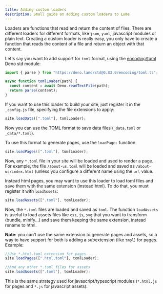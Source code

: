 ```yaml
---
title: Adding custom loaders
description: Small guide on adding custom loaders to Lume
---
```


Loaders are functions that read and return the content of files. There are different loaders for different formats, like `json`, `yaml`, javascript modules or plain text. Creating a custom loader is really easy, you only have to create a function that reads the content of a file and return an object with that content. 

Let's say you want to add support for `toml` format, using the [encoding/toml](https://deno.land/std@0.83.0/encoding#toml) Deno std module:

```js
import { parse } from "https://deno.land/std@0.83.0/encoding/toml.ts";

async function tomlLoader(path) {
  const content = await Deno.readTextFile(path);
  return parse(content);
}
```

If you want to use this loader to build your site, just register it in the `_config.js` file, specifying the file extensions to apply:

```js
site.loadData([".toml"], tomlLoader);
```

Now you can use the TOML format to save data files (`_data.toml` or `_data/*.toml`).

To use this format to generate pages, use the `loadPages` function:

```js
site.loadPages([".toml"], tomlLoader);
```

Now, any `*.toml` file in your site will be loaded and used to render a page. For example, the file `/about-us.toml` will be loaded and saved as `/about-us/index.html` (unless you configure a different name using the `url` value.

Instead html pages, you may want to use this loader to load toml files and save them with the same extension (instead html). To do that, you must register it with `loadAssets`:

```js
site.loadAssets([".toml"], tomlLoader);
```

Now, the `*.toml` files are loaded and saved as `toml`. The function `loadAssets` is useful to load assets files like `css`, `js`, `svg` that you want to transform (bundle, minify...) and save them keeping the same extension, instead rename to html.

**Note:** you can't use the same extension to generate pages and assets, so a way to have support for both is adding a subextension (like `tmpl`) for pages. Example:

```js
//Use *.html.toml extension for pages
site.loadPages([".html.toml"], tomlLoader);

//And any other *.toml files for assets
site.loadAssets([".toml"], tomlLoader);
```

This is the same strategy used for javascript/typescript modules (`*.html.js` for pages and `*.js` for javascript assets).
